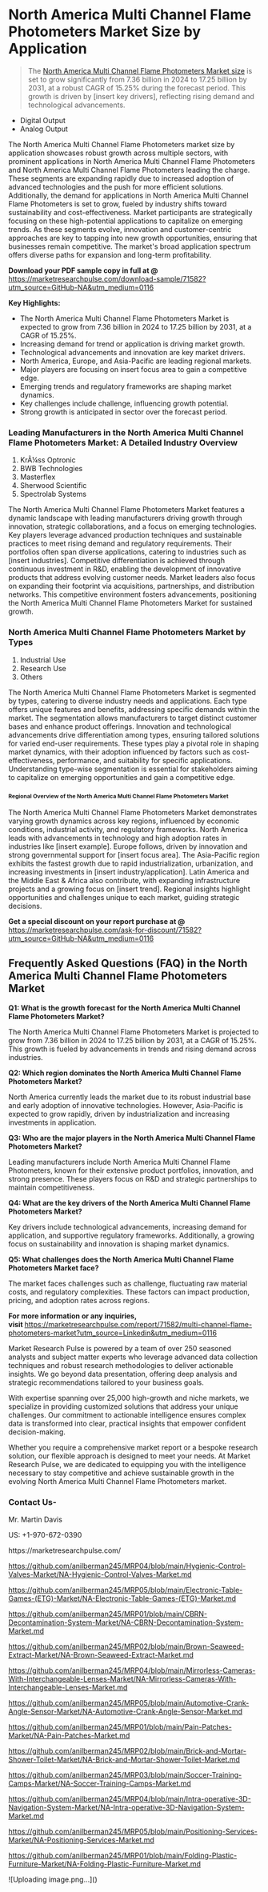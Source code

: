 <h1>North America Multi Channel Flame Photometers Market&nbsp;Size by Application</h1><blockquote><p>The <a href="https://marketresearchpulse.com/download-sample/71582?utm_source=GitHub-NA&amp;utm_medium=0116">North America Multi Channel Flame Photometers Market size</a> is set to grow significantly from 7.36 billion in 2024 to 17.25 billion by 2031, at a robust CAGR of 15.25% during the forecast period. This growth is driven by [insert key drivers], reflecting rising demand and technological advancements.</p></blockquote><ul><li>Digital Output<li> Analog Output</li></ul><p>The North America Multi Channel Flame Photometers market size by application showcases robust growth across multiple sectors, with prominent applications in North America Multi Channel Flame Photometers and North America Multi Channel Flame Photometers leading the charge. These segments are expanding rapidly due to increased adoption of advanced technologies and the push for more efficient solutions. Additionally, the demand for applications in North America Multi Channel Flame Photometers is set to grow, fueled by industry shifts toward sustainability and cost-effectiveness. Market participants are strategically focusing on these high-potential applications to capitalize on emerging trends. As these segments evolve, innovation and customer-centric approaches are key to tapping into new growth opportunities, ensuring that businesses remain competitive. The market's broad application spectrum offers diverse paths for expansion and long-term profitability.</p><p><strong>Download your PDF sample copy in full at @ </strong><a href="https://marketresearchpulse.com/download-sample/71582?utm_source=GitHub-NA&amp;utm_medium=0116">https://marketresearchpulse.com/download-sample/71582?utm_source=GitHub-NA&amp;utm_medium=0116</a></p><p><strong>Key Highlights: </strong></p><ul><li>The North America Multi Channel Flame Photometers Market is expected to grow from 7.36 billion in 2024 to 17.25 billion by 2031, at a CAGR of 15.25%.</li><li>Increasing demand for trend or application is driving market growth.</li><li>Technological advancements and innovation are key market drivers.</li><li>North America, Europe, and Asia-Pacific are leading regional markets.</li><li>Major players are focusing on insert focus area to gain a competitive edge.</li><li>Emerging trends and regulatory frameworks are shaping market dynamics.</li><li>Key challenges include challenge, influencing growth potential.</li><li>Strong growth is anticipated in sector over the forecast period.</li></ul><h3>Leading Manufacturers in the North America Multi Channel Flame Photometers Market: A Detailed Industry Overview</h3><ol><li>KrÃ¼ss Optronic</li><li>BWB Technologies</li><li>Masterflex</li><li>Sherwood Scientific</li><li>Spectrolab Systems</li></ol><div class="flex max-w-full flex-col flex-grow"><div class="min-h-8 text-message flex w-full flex-col items-end gap-2 whitespace-normal break-words [.text-message+&amp;]:mt-5" dir="auto" data-message-author-role="assistant" data-message-id="fd8432e4-4910-450d-b182-61b7bfb0a01f" data-message-model-slug="gpt-4o"><div class="flex w-full flex-col gap-1 empty:hidden first:pt-[3px]"><div class="markdown prose w-full break-words dark:prose-invert light"><p>The North America Multi Channel Flame Photometers Market features a dynamic landscape with leading manufacturers driving growth through innovation, strategic collaborations, and a focus on emerging technologies. Key players leverage advanced production techniques and sustainable practices to meet rising demand and regulatory requirements. Their portfolios often span diverse applications, catering to industries such as [insert industries]. Competitive differentiation is achieved through continuous investment in R&amp;D, enabling the development of innovative products that address evolving customer needs. Market leaders also focus on expanding their footprint via acquisitions, partnerships, and distribution networks. This competitive environment fosters advancements, positioning the North America Multi Channel Flame Photometers Market for sustained growth.</p></div></div></div></div><h3>North America Multi Channel Flame Photometers Market by Types</h3><ol><li>Industrial Use<li> Research Use<li> Others</li></ol><div class="flex max-w-full flex-col flex-grow"><div class="min-h-8 text-message flex w-full flex-col items-end gap-2 whitespace-normal break-words [.text-message+&amp;]:mt-5" dir="auto" data-message-author-role="assistant" data-message-id="084470be-0bb7-4664-bddf-5156b4f41249" data-message-model-slug="gpt-4o-mini"><div class="flex w-full flex-col gap-1 empty:hidden first:pt-[3px]"><div class="markdown prose w-full break-words dark:prose-invert light"><p>The North America Multi Channel Flame Photometers Market is segmented by types, catering to diverse industry needs and applications. Each type offers unique features and benefits, addressing specific demands within the market. The segmentation allows manufacturers to target distinct customer bases and enhance product offerings. Innovation and technological advancements drive differentiation among types, ensuring tailored solutions for varied end-user requirements. These types play a pivotal role in shaping market dynamics, with their adoption influenced by factors such as cost-effectiveness, performance, and suitability for specific applications. Understanding type-wise segmentation is essential for stakeholders aiming to capitalize on emerging opportunities and gain a competitive edge.</p></div></div></div></div><h3><span style="font-size: 11px;">Regional Overview of the North America Multi Channel Flame Photometers Market</span></h3><div class="flex max-w-full flex-col flex-grow"><div class="min-h-8 text-message flex w-full flex-col items-end gap-2 whitespace-normal break-words [.text-message+&amp;]:mt-5" dir="auto" data-message-author-role="assistant" data-message-id="e9038762-ce64-4e30-91c9-9bd413514231" data-message-model-slug="gpt-4o-mini"><div class="flex w-full flex-col gap-1 empty:hidden first:pt-[3px]"><div class="markdown prose w-full break-words dark:prose-invert light"><p>The North America Multi Channel Flame Photometers Market demonstrates varying growth dynamics across key regions, influenced by economic conditions, industrial activity, and regulatory frameworks. North America leads with advancements in technology and high adoption rates in industries like [insert example]. Europe follows, driven by innovation and strong governmental support for [insert focus area]. The Asia-Pacific region exhibits the fastest growth due to rapid industrialization, urbanization, and increasing investments in [insert industry/application]. Latin America and the Middle East &amp; Africa also contribute, with expanding infrastructure projects and a growing focus on [insert trend]. Regional insights highlight opportunities and challenges unique to each market, guiding strategic decisions.</p></div></div></div></div><p><strong>Get a special discount on your report purchase at @ </strong><a href="https://marketresearchpulse.com/ask-for-discount/71582?utm_source=GitHub-NA&amp;utm_medium=0116">https://marketresearchpulse.com/ask-for-discount/71582?utm_source=GitHub-NA&amp;utm_medium=0116</a></p><h2>Frequently Asked Questions (FAQ) in the North America Multi Channel Flame Photometers Market</h2><p><strong>Q1: What is the growth forecast for the North America Multi Channel Flame Photometers Market?</strong></p><p>The North America Multi Channel Flame Photometers Market is projected to grow from 7.36 billion in 2024 to 17.25 billion by 2031, at a CAGR of 15.25%. This growth is fueled by advancements in trends and rising demand across industries.</p><p><strong>Q2: Which region dominates the North America Multi Channel Flame Photometers Market?</strong></p><p>North America currently leads the market due to its robust industrial base and early adoption of innovative technologies. However, Asia-Pacific is expected to grow rapidly, driven by industrialization and increasing investments in application.</p><p><strong>Q3: Who are the major players in the North America Multi Channel Flame Photometers Market?</strong></p><p>Leading manufacturers include North America Multi Channel Flame Photometers, known for their extensive product portfolios, innovation, and strong presence. These players focus on R&amp;D and strategic partnerships to maintain competitiveness.</p><p><strong>Q4: What are the key drivers of the North America Multi Channel Flame Photometers Market?</strong></p><p>Key drivers include technological advancements, increasing demand for application, and supportive regulatory frameworks. Additionally, a growing focus on sustainability and innovation is shaping market dynamics.</p><p><strong>Q5: What challenges does the North America Multi Channel Flame Photometers Market face?</strong></p><p>The market faces challenges such as challenge, fluctuating raw material costs, and regulatory complexities. These factors can impact production, pricing, and adoption rates across regions.</p><p><strong>For more information or any inquiries, visit&nbsp;</strong><a href="https://marketresearchpulse.com/report/71582/multi-channel-flame-photometers-market?utm_source=Linkedin&utm_medium=0116">https://marketresearchpulse.com/report/71582/multi-channel-flame-photometers-market?utm_source=Linkedin&utm_medium=0116</a></p><p>Market Research Pulse is powered by a team of over 250 seasoned analysts and subject matter experts who leverage advanced data collection techniques and robust research methodologies to deliver actionable insights. We go beyond data presentation, offering deep analysis and strategic recommendations tailored to your business goals.</p><p>With expertise spanning over 25,000 high-growth and niche markets, we specialize in providing customized solutions that address your unique challenges. Our commitment to actionable intelligence ensures complex data is transformed into clear, practical insights that empower confident decision-making.</p><p>Whether you require a comprehensive market report or a bespoke research solution, our flexible approach is designed to meet your needs. At Market Research Pulse, we are dedicated to equipping you with the intelligence necessary to stay competitive and achieve sustainable growth in the evolving North America Multi Channel Flame Photometers market.</p><h3><strong>Contact Us-</strong></h3><p>Mr. Martin Davis</p><p>US: +1-970-672-0390</p><p>https://marketresearchpulse.com/</p><p><a href="https://github.com/anilberman245/MRP04/blob/main/Hygienic-Control-Valves-Market/NA-Hygienic-Control-Valves-Market.md">https://github.com/anilberman245/MRP04/blob/main/Hygienic-Control-Valves-Market/NA-Hygienic-Control-Valves-Market.md</a></p><p><a href="https://github.com/anilberman245/MRP05/blob/main/Electronic-Table-Games-(ETG)-Market/NA-Electronic-Table-Games-(ETG)-Market.md">https://github.com/anilberman245/MRP05/blob/main/Electronic-Table-Games-(ETG)-Market/NA-Electronic-Table-Games-(ETG)-Market.md</a></p><p><a href="https://github.com/anilberman245/MRP01/blob/main/CBRN-Decontamination-System-Market/NA-CBRN-Decontamination-System-Market.md">https://github.com/anilberman245/MRP01/blob/main/CBRN-Decontamination-System-Market/NA-CBRN-Decontamination-System-Market.md</a></p><p><a href="https://github.com/anilberman245/MRP02/blob/main/Brown-Seaweed-Extract-Market/NA-Brown-Seaweed-Extract-Market.md">https://github.com/anilberman245/MRP02/blob/main/Brown-Seaweed-Extract-Market/NA-Brown-Seaweed-Extract-Market.md</a></p><p><a href="https://github.com/anilberman245/MRP04/blob/main/Mirrorless-Cameras-With-Interchangeable-Lenses-Market/NA-Mirrorless-Cameras-With-Interchangeable-Lenses-Market.md">https://github.com/anilberman245/MRP04/blob/main/Mirrorless-Cameras-With-Interchangeable-Lenses-Market/NA-Mirrorless-Cameras-With-Interchangeable-Lenses-Market.md</a></p><p><a href="https://github.com/anilberman245/MRP05/blob/main/Automotive-Crank-Angle-Sensor-Market/NA-Automotive-Crank-Angle-Sensor-Market.md">https://github.com/anilberman245/MRP05/blob/main/Automotive-Crank-Angle-Sensor-Market/NA-Automotive-Crank-Angle-Sensor-Market.md</a></p><p><a href="https://github.com/anilberman245/MRP01/blob/main/Pain-Patches-Market/NA-Pain-Patches-Market.md">https://github.com/anilberman245/MRP01/blob/main/Pain-Patches-Market/NA-Pain-Patches-Market.md</a></p><p><a href="https://github.com/anilberman245/MRP02/blob/main/Brick-and-Mortar-Shower-Toilet-Market/NA-Brick-and-Mortar-Shower-Toilet-Market.md">https://github.com/anilberman245/MRP02/blob/main/Brick-and-Mortar-Shower-Toilet-Market/NA-Brick-and-Mortar-Shower-Toilet-Market.md</a></p><p><a href="https://github.com/anilberman245/MRP03/blob/main/Soccer-Training-Camps-Market/NA-Soccer-Training-Camps-Market.md">https://github.com/anilberman245/MRP03/blob/main/Soccer-Training-Camps-Market/NA-Soccer-Training-Camps-Market.md</a></p><p><a href="https://github.com/anilberman245/MRP04/blob/main/Intra-operative-3D-Navigation-System-Market/NA-Intra-operative-3D-Navigation-System-Market.md">https://github.com/anilberman245/MRP04/blob/main/Intra-operative-3D-Navigation-System-Market/NA-Intra-operative-3D-Navigation-System-Market.md</a></p><p><a href="https://github.com/anilberman245/MRP05/blob/main/Positioning-Services-Market/NA-Positioning-Services-Market.md">https://github.com/anilberman245/MRP05/blob/main/Positioning-Services-Market/NA-Positioning-Services-Market.md</a></p><p><a href="https://github.com/anilberman245/MRP01/blob/main/Folding-Plastic-Furniture-Market/NA-Folding-Plastic-Furniture-Market.md">https://github.com/anilberman245/MRP01/blob/main/Folding-Plastic-Furniture-Market/NA-Folding-Plastic-Furniture-Market.md</a></p>
![Uploading image.png…]()
